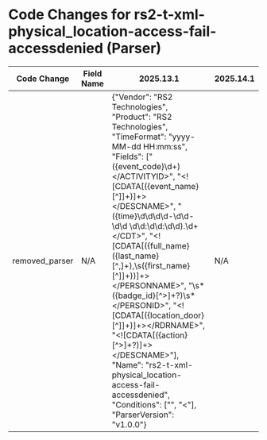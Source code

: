# Code Changes for rs2-t-xml-physical_location-access-fail-accessdenied (Parser)

| Code Change | Field Name | 2025.13.1 | 2025.14.1 |
|-------------|------------|-----------|------------|
| removed_parser | N/A | {"Vendor": "RS2 Technologies", "Product": "RS2 Technologies", "TimeFormat": "yyyy-MM-dd HH:mm:ss", "Fields": ["<ACTIVITYID>({event_code}\d+)<\/ACTIVITYID>", "<DESCNAME><!\[CDATA\[({event_name}[^\]]+)\]+><\/DESCNAME>", "<CDT>({time}\d\d\d\d-\d\d-\d\d \d\d:\d\d:\d\d)\.\d+<\/CDT>", "<PERSONNAME><!\[CDATA\[({full_name}({last_name}[^,]+),\s({first_name}[^\]]+))\]+><\/PERSONNAME>", "<PERSONID>\s*({badge_id}[^>]+?)\s*<\/PERSONID>", "<RDRNAME><!\[CDATA\[({location_door}[^\]]+)\]+><\/RDRNAME>", "<DESCNAME><!\[CDATA\[({action}[^>]+?)\]+><\/DESCNAME>"], "Name": "rs2-t-xml-physical_location-access-fail-accessdenied", "Conditions": ["<DESCNAME><![CDATA[Access denied]]></DESCNAME>", "<RDRNAME><"], "ParserVersion": "v1.0.0"} | N/A |